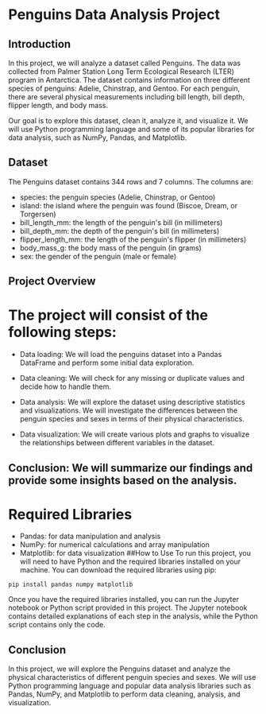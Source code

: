 # Penguins Data Analysis Project
## Introduction
In this project, we will analyze a dataset called Penguins. The data was collected from Palmer Station Long Term Ecological Research (LTER) program in Antarctica. The dataset contains information on three different species of penguins: Adelie, Chinstrap, and Gentoo. For each penguin, there are several physical measurements including bill length, bill depth, flipper length, and body mass.

Our goal is to explore this dataset, clean it, analyze it, and visualize it. We will use Python programming language and some of its popular libraries for data analysis, such as NumPy, Pandas, and Matplotlib.

## Dataset
The Penguins dataset contains 344 rows and 7 columns. The columns are:

* species: the penguin species (Adelie, Chinstrap, or Gentoo)
* island: the island where the penguin was found (Biscoe, Dream, or Torgersen)
* bill_length_mm: the length of the penguin's bill (in millimeters)
* bill_depth_mm: the depth of the penguin's bill (in millimeters)
* flipper_length_mm: the length of the penguin's flipper (in millimeters)
* body_mass_g: the body mass of the penguin (in grams)
* sex: the gender of the penguin (male or female)
## Project Overview
# The project will consist of the following steps:

* Data loading: We will load the penguins dataset into a Pandas DataFrame and perform some initial data exploration.

* Data cleaning: We will check for any missing or duplicate values and decide how to handle them.

* Data analysis: We will explore the dataset using descriptive statistics and visualizations. We will investigate the differences between the penguin species and sexes in terms of their physical characteristics.

* Data visualization: We will create various plots and graphs to visualize the relationships between different variables in the dataset.

## Conclusion: We will summarize our findings and provide some insights based on the analysis.

# Required Libraries
* Pandas: for data manipulation and analysis
* NumPy: for numerical calculations and array manipulation
* Matplotlib: for data visualization
##How to Use
To run this project, you will need to have Python and the required libraries installed on your machine. You can download the required libraries using pip:
```
pip install pandas numpy matplotlib
```
Once you have the required libraries installed, you can run the Jupyter notebook or Python script provided in this project. The Jupyter notebook contains detailed explanations of each step in the analysis, while the Python script contains only the code.

## Conclusion
In this project, we will explore the Penguins dataset and analyze the physical characteristics of different penguin species and sexes. We will use Python programming language and popular data analysis libraries such as Pandas, NumPy, and Matplotlib to perform data cleaning, analysis, and visualization.
